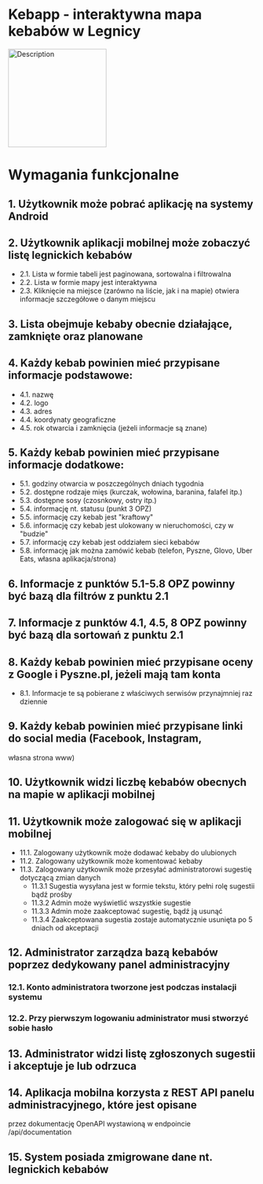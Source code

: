 # Kebapp - interaktywna mapa kebabów w Legnicy
<img src="https://i.imgur.com/e6Aom8n.jpeg" alt="Description" width="200"/>

# Wymagania funkcjonalne
## 1. Użytkownik może pobrać aplikację na systemy Android
## 2. Użytkownik aplikacji mobilnej może zobaczyć listę legnickich kebabów
- 2.1. Lista w formie tabeli jest paginowana, sortowalna i filtrowalna
- 2.2. Lista w formie mapy jest interaktywna
- 2.3. Kliknięcie na miejsce (zarówno na liście, jak i na mapie) otwiera informacje
szczegółowe o danym miejscu

## 3. Lista obejmuje kebaby obecnie działające, zamknięte oraz planowane
## 4. Każdy kebab powinien mieć przypisane informacje podstawowe:
- 4.1. nazwę
- 4.2. logo
- 4.3. adres
- 4.4. koordynaty geograficzne
- 4.5. rok otwarcia i zamknięcia (jeżeli informacje są znane)
## 5. Każdy kebab powinien mieć przypisane informacje dodatkowe:
- 5.1. godziny otwarcia w poszczególnych dniach tygodnia
- 5.2. dostępne rodzaje mięs (kurczak, wołowina, baranina, falafel itp.)
- 5.3. dostępne sosy (czosnkowy, ostry itp.)
- 5.4. informację nt. statusu (punkt 3 OPZ)
- 5.5. informację czy kebab jest "kraftowy"
- 5.6. informację czy kebab jest ulokowany w nieruchomości, czy w "budzie"
- 5.7. informację czy kebab jest oddziałem sieci kebabów
- 5.8. informację jak można zamówić kebab (telefon, Pyszne, Glovo, Uber Eats,
własna aplikacja/strona)

## 6. Informacje z punktów 5.1-5.8 OPZ powinny być bazą dla filtrów z punktu 2.1
## 7. Informacje z punktów 4.1, 4.5, 8 OPZ powinny być bazą dla sortowań z punktu 2.1
## 8. Każdy kebab powinien mieć przypisane oceny z Google i Pyszne.pl, jeżeli mają tam konta
- 8.1. Informacje te są pobierane z właściwych serwisów przynajmniej raz dziennie
## 9. Każdy kebab powinien mieć przypisane linki do social media (Facebook, Instagram,
własna strona www)
## 10. Użytkownik widzi liczbę kebabów obecnych na mapie w aplikacji mobilnej
## 11. Użytkownik może zalogować się w aplikacji mobilnej
- 11.1. Zalogowany użytkownik może dodawać kebaby do ulubionych
- 11.2. Zalogowany użytkownik może komentować kebaby
- 11.3. Zalogowany użytkownik może przesyłać administratorowi sugestię dotyczącą zmian danych
    - 11.3.1 Sugestia wysyłana jest w formie tekstu, który pełni rolę sugestii bądź prośby
    - 11.3.2 Admin może wyświetlić wszystkie sugestie
    - 11.3.3 Admin może zaakceptować sugestię, bądź ją usunąć
    - 11.3.4 Zaakceptowana sugestia zostaje automatycznie usunięta po 5 dniach od akceptacji
## 12. Administrator zarządza bazą kebabów poprzez dedykowany panel administracyjny
### 12.1. Konto administratora tworzone jest podczas instalacji systemu
### 12.2. Przy pierwszym logowaniu administrator musi stworzyć sobie hasło
## 13. Administrator widzi listę zgłoszonych sugestii i akceptuje je lub odrzuca
## 14. Aplikacja mobilna korzysta z REST API panelu administracyjnego, które jest opisane
przez dokumentację OpenAPI wystawioną w endpoincie /api/documentation
## 15. System posiada zmigrowane dane nt. legnickich kebabów
